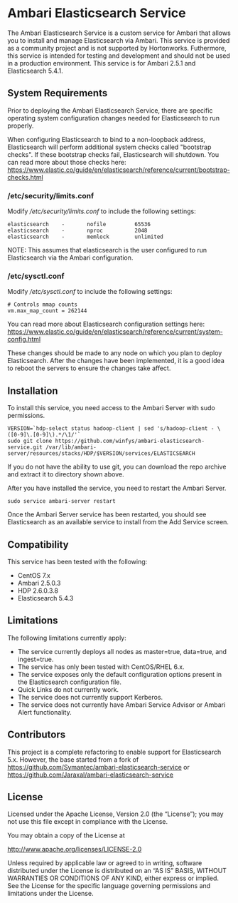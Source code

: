 # Ambari Elasticsearch Service

The Ambari Elasticsearch Service is a custom service for Ambari that allows you to install and manage Elasticsearch via Ambari.  This service is provided as a community project and is not supported by Hortonworks.  Futhermore, this service is intended for testing and development and should not be used in a production environment.  This service is for Ambari 2.5.1 and Elasticsearch 5.4.1.

## System Requirements

Prior to deploying the Ambari Elasticsearch Service, there are specific operating system configuration changes needed for Elasticsearch to run properly.

When configuring Elasticsearch to bind to a non-loopback address, Elasticsearch will perform additional system checks called "bootstrap checks".  If these bootstrap checks fail, Elasticsearch will shutdown.  You can read more about those checks here: <https://www.elastic.co/guide/en/elasticsearch/reference/current/bootstrap-checks.html>

### /etc/security/limits.conf

Modify */etc/security/limits.conf* to include the following settings:

```
elasticsearch    -       nofile         65536
elasticsearch    -       nproc          2048
elasticsearch    -       memlock        unlimited
```

NOTE: This assumes that elasticsearch is the user configured to run Elasticsearch via the Ambari configuration.

### /etc/sysctl.conf

Modify */etc/sysctl.conf* to include the following settings:

```
# Controls mmap counts
vm.max_map_count = 262144
```

You can read more about Elasticsearch configuration settings here: <https://www.elastic.co/guide/en/elasticsearch/reference/current/system-config.html>

These changes should be made to any node on which you plan to deploy Elasticsearch.  After the changes have been implemented, it is a good idea to reboot the servers to ensure the changes take affect.

## Installation

To install this service, you need access to the Ambari Server with sudo permissions.

```
VERSION=`hdp-select status hadoop-client | sed 's/hadoop-client - \([0-9]\.[0-9]\).*/\1/'`
sudo git clone https://github.com/winfys/ambari-elasticsearch-service.git /var/lib/ambari-server/resources/stacks/HDP/$VERSION/services/ELASTICSEARCH
```

If you do not have the ability to use git, you can download the repo archive and extract it to directory shown above.

After you have installed the service, you need to restart the Ambari Server.

```
sudo service ambari-server restart
```

Once the Ambari Server service has been restarted, you should see Elasticsearch as an available service to install from the Add Service screen.

## Compatibility

This service has been tested with the following:

- CentOS 7.x
- Ambari 2.5.0.3
- HDP 2.6.0.3.8
- Elasticsearch 5.4.3

## Limitations

The following limitations currently apply:

- The service currently deploys all nodes as master=true, data=true, and ingest=true.
- The service has only been tested with CentOS/RHEL 6.x.
- The service exposes only the default configuration options present in the Elasticsearch configuration file.
- Quick Links do not currently work.
- The service does not currently support Kerberos.
- The service does not currently have Ambari Service Advisor or Ambari Alert functionality.

## Contributors

This project is a complete refactoring to enable support for Elasticsearch 5.x.  However, the base started from a fork of <https://github.com/Symantec/ambari-elasticsearch-service> or https://github.com/Jaraxal/ambari-elasticsearch-service 

## License

Licensed under the Apache License, Version 2.0 (the “License”); you may not use this file except in compliance with the License.

You may obtain a copy of the License at

<http://www.apache.org/licenses/LICENSE-2.0>

Unless required by applicable law or agreed to in writing, software distributed under the License is distributed on an “AS IS” BASIS, WITHOUT WARRANTIES OR CONDITIONS OF ANY KIND, either express or implied. See the License for the specific language governing permissions and limitations under the License.

